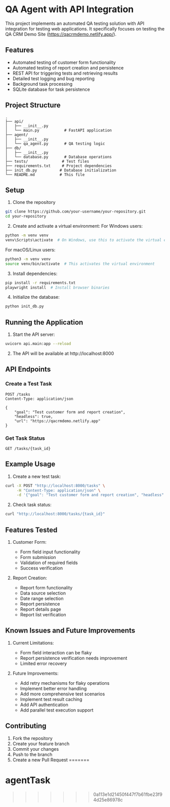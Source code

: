 
# QA Agent with API Integration

This project implements an automated QA testing solution with API integration for testing web applications. It specifically focuses on testing the QA CRM Demo Site (https://qacrmdemo.netlify.app/).

## Features

- Automated testing of customer form functionality
- Automated testing of report creation and persistence
- REST API for triggering tests and retrieving results
- Detailed test logging and bug reporting
- Background task processing
- SQLite database for task persistence

## Project Structure

```
.
├── api/
│   ├── __init__.py
│   └── main.py           # FastAPI application
├── agent/
│   ├── __init__.py
│   └── qa_agent.py       # QA testing logic
├── db/
│   ├── __init__.py
│   └── database.py       # Database operations
├── tests/               # Test files
├── requirements.txt     # Project dependencies
├── init_db.py          # Database initialization
└── README.md           # This file
```

## Setup

1. Clone the repository

```bash
git clone https://github.com/your-username/your-repository.git
cd your-repository
```

2. Create and activate a virtual environment:
For Windows users:
```bash
python -m venv venv
venv\Scripts\activate  # On Windows, use this to activate the virtual environment
```
For macOS/Linux users:
```bash
python3 -m venv venv
source venv/bin/activate  # This activates the virtual environment
```

3. Install dependencies:
```bash
pip install -r requirements.txt
playwright install  # Install browser binaries
```

4. Initialize the database:
```bash
python init_db.py
```

## Running the Application

1. Start the API server:
```bash
uvicorn api.main:app --reload
```

2. The API will be available at http://localhost:8000

## API Endpoints

### Create a Test Task
```http
POST /tasks
Content-Type: application/json

{
    "goal": "Test customer form and report creation",
    "headless": true,
    "url": "https://qacrmdemo.netlify.app"
}
```

### Get Task Status
```http
GET /tasks/{task_id}
```

## Example Usage

1. Create a new test task:
```bash
curl -X POST "http://localhost:8000/tasks" \
     -H "Content-Type: application/json" \
     -d '{"goal": "Test customer form and report creation", "headless": true}'
```

2. Check task status:
```bash
curl "http://localhost:8000/tasks/{task_id}"
```

## Features Tested

1. Customer Form:
   - Form field input functionality
   - Form submission
   - Validation of required fields
   - Success verification

2. Report Creation:
   - Report form functionality
   - Data source selection
   - Date range selection
   - Report persistence
   - Report details page
   - Report list verification

## Known Issues and Future Improvements

1. Current Limitations:
   - Form field interaction can be flaky
   - Report persistence verification needs improvement
   - Limited error recovery

2. Future Improvements:
   - Add retry mechanisms for flaky operations
   - Implement better error handling
   - Add more comprehensive test scenarios
   - Implement test result caching
   - Add API authentication
   - Add parallel test execution support

## Contributing

1. Fork the repository
2. Create your feature branch
3. Commit your changes
4. Push to the branch
5. Create a new Pull Request 
=======
# agentTask
>>>>>>> 0a113e1d21450f447f7b61fbe23f94d25e86978c

